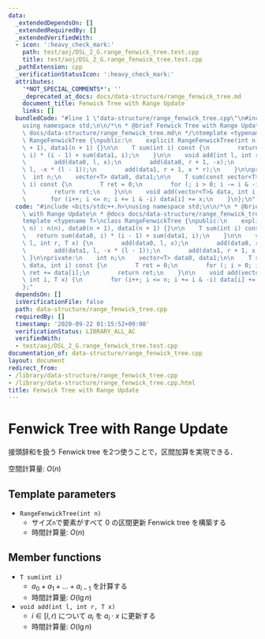 ```yaml
---
data:
  _extendedDependsOn: []
  _extendedRequiredBy: []
  _extendedVerifiedWith:
  - icon: ':heavy_check_mark:'
    path: test/aoj/DSL_2_G.range_fenwick_tree.test.cpp
    title: test/aoj/DSL_2_G.range_fenwick_tree.test.cpp
  _pathExtension: cpp
  _verificationStatusIcon: ':heavy_check_mark:'
  attributes:
    '*NOT_SPECIAL_COMMENTS*': ''
    _deprecated_at_docs: docs/data-structure/range_fenwick_tree.md
    document_title: Fenwick Tree with Range Update
    links: []
  bundledCode: "#line 1 \"data-structure/range_fenwick_tree.cpp\"\n#include <bits/stdc++.h>\n\
    using namespace std;\n\n/*\n * @brief Fenwick Tree with Range Update\n * @docs\
    \ docs/data-structure/range_fenwick_tree.md\n */\ntemplate <typename T>\nclass\
    \ RangeFenwickTree {\npublic:\n    explicit RangeFenwickTree(int n) : n(n), data0(n\
    \ + 1), data1(n + 1) {}\n\n    T sum(int i) const {\n        return sum(data0,\
    \ i) * (i - 1) + sum(data1, i);\n    }\n\n    void add(int l, int r, T x) {\n\
    \        add(data0, l, x);\n        add(data0, r + 1, -x);\n        add(data1,\
    \ l, -x * (l - 1));\n        add(data1, r + 1, x * r);\n    }\n\nprivate:\n  \
    \  int n;\n    vector<T> data0, data1;\n\n    T sum(const vector<T>& data, int\
    \ i) const {\n        T ret = 0;\n        for (; i > 0; i -= i & -i) ret += data[i];\n\
    \        return ret;\n    }\n\n    void add(vector<T>& data, int i, T x) {\n \
    \       for (i++; i <= n; i += i & -i) data[i] += x;\n    }\n};\n"
  code: "#include <bits/stdc++.h>\nusing namespace std;\n\n/*\n * @brief Fenwick Tree\
    \ with Range Update\n * @docs docs/data-structure/range_fenwick_tree.md\n */\n\
    template <typename T>\nclass RangeFenwickTree {\npublic:\n    explicit RangeFenwickTree(int\
    \ n) : n(n), data0(n + 1), data1(n + 1) {}\n\n    T sum(int i) const {\n     \
    \   return sum(data0, i) * (i - 1) + sum(data1, i);\n    }\n\n    void add(int\
    \ l, int r, T x) {\n        add(data0, l, x);\n        add(data0, r + 1, -x);\n\
    \        add(data1, l, -x * (l - 1));\n        add(data1, r + 1, x * r);\n   \
    \ }\n\nprivate:\n    int n;\n    vector<T> data0, data1;\n\n    T sum(const vector<T>&\
    \ data, int i) const {\n        T ret = 0;\n        for (; i > 0; i -= i & -i)\
    \ ret += data[i];\n        return ret;\n    }\n\n    void add(vector<T>& data,\
    \ int i, T x) {\n        for (i++; i <= n; i += i & -i) data[i] += x;\n    }\n\
    };"
  dependsOn: []
  isVerificationFile: false
  path: data-structure/range_fenwick_tree.cpp
  requiredBy: []
  timestamp: '2020-09-22 01:15:52+09:00'
  verificationStatus: LIBRARY_ALL_AC
  verifiedWith:
  - test/aoj/DSL_2_G.range_fenwick_tree.test.cpp
documentation_of: data-structure/range_fenwick_tree.cpp
layout: document
redirect_from:
- /library/data-structure/range_fenwick_tree.cpp
- /library/data-structure/range_fenwick_tree.cpp.html
title: Fenwick Tree with Range Update
---
```

# Fenwick Tree with Range Update

接頭辞和を扱う Fenwick tree を2つ使うことで，区間加算を実現できる．

空間計算量: $O(n)$

## Template parameters

- `RangeFenwickTree(int n)`
    - サイズ`n`で要素がすべて $0$ の区間更新 Fenwick tree を構築する
    - 時間計算量: $O(n)$

## Member functions

- `T sum(int i)`
    - $a_0 + a_1 + \dots + a_{i-1}$ を計算する
    - 時間計算量: $O(\lg n)$
- `void add(int l, int r, T x)`
    - $i \in [l, r)$ について $a_i$ を $a_i \cdot x$ に更新する
    - 時間計算量: $O(\lg n)$